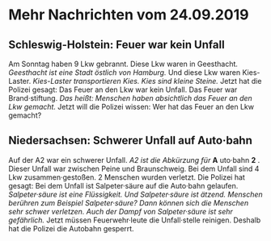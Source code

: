 # Mehr Nachrichten vom 24.09.2019


## Schleswig-Holstein: Feuer war kein Unfall
Am Sonntag haben 9 Lkw gebrannt. Diese Lkw waren in Geesthacht. 
*Geesthacht ist eine Stadt östlich von Hamburg.* Und diese Lkw waren Kies-Laster. 
*Kies-Laster transportieren Kies.* 
*Kies sind kleine Steine.* Jetzt hat die Polizei gesagt: Das Feuer an den Lkw war kein Unfall. Das Feuer war Brand·stiftung. 
*Das heißt:* 
*Menschen haben absichtlich das Feuer an den Lkw gemacht.* Jetzt will die Polizei wissen: Wer hat das Feuer an den Lkw gemacht? 

## Niedersachsen: Schwerer Unfall auf Auto·bahn
Auf der A2 war ein schwerer Unfall. 
*A2 ist die Abkürzung für* **A** uto·bahn **2** . Dieser Unfall war zwischen Peine und Braunschweig. Bei dem Unfall sind 4 Lkw zusammen·gestoßen. 2 Menschen wurden verletzt. Die Polizei hat gesagt: Bei dem Unfall ist Salpeter·säure auf die Auto·bahn gelaufen. 
*Salpeter·säure ist eine Flüssigkeit.* 
*Und Salpeter·säure ist ätzend.* 
*Menschen berühren zum Beispiel Salpeter·säure?* 
*Dann können sich die Menschen sehr schwer verletzen.* 
*Auch der Dampf von Salpeter·säure ist sehr gefährlich.* Jetzt müssen Feuerwehr·leute die Unfall·stelle reinigen. Deshalb hat die Polizei die Autobahn gesperrt. 
